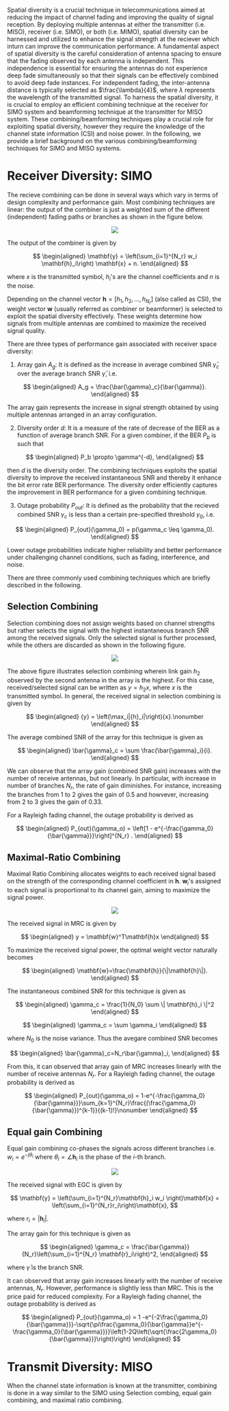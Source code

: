Spatial diversity is a crucial technique in telecommunications aimed at reducing the impact of channel fading and improving the quality of signal reception. By deploying multiple antennas at either the transmitter (i.e. MISO), receiver (i.e. SIMO), or both (i.e. MIMO), spatial diversity can be harnessed and utilized to enhance the signal strength  at the reciever which inturn can improve the communication performance. A fundamental aspect of spatial diversity is the careful consideration of antenna spacing to ensure that the fading observed by each antenna is independent. This independence is essential for ensuring the antennas do not experience deep fade simultaneously so that their signals can be effectively combined to avoid deep fade instances. For independent fading, the inter-antenna distance is typically selected as $\frac{\lambda}{4}$, where $\lambda$ represents the wavelength of the transmitted signal. To harness the  spatial diversity, it is crucial to employ an efficient combining technique at the receiver for SIMO system and beamforming technique at the transmitter for MISO system. These combining/beamforming techniques play a crucial role for exploiting spatial diversity, however they require the knowledge of the channel state information (CSI) and noise power. In the following, we provide a brief background on the various combining/beamforming techniques for SIMO and MISO systems.

# Receiver Diversity: SIMO
The recieve combining can be done in several ways which vary in terms of design complexity and  performance gain. Most combining techniques are linear: the output of the combiner is just a weighted sum of the different (independent) fading paths or branches as shown in the figure below.

<p align="center">
<img src="./images/Exp5.png">
</p>

The output of the combiner is given by 

$$
\begin{aligned}
   \mathbf{y} = \left(\sum_{i=1}^{N_r} w_i \mathbf{h}_i\right) \mathbf{x} + n.
\end{aligned}
$$

where $x$ is the transmitted symbol, $h_i$'s are the channel coefficients and $n$ is the noise.

Depending on the channel vector $\mathbf{h} = [h_1,h_2,...,h_{N_r}]$ (also called as CSI), the weight vector $\mathbf{w}$ (usually referred  as combiner or beamformer) is selected to exploit the spatial diversity effectively. These weights determine how signals from multiple antennas are combined to maximize the received signal quality.

There are three types of performance gain associated with receiver space diversity: 

1) Array gain $A_g$: It is defined as the increase in average combined SNR $\bar{\gamma}_c$ over the average branch SNR $\bar{\gamma}$, i.e.

$$
\begin{aligned}
   A_g = \frac{\bar{\gamma}_c}{\bar{\gamma}}.
\end{aligned}
$$

The array gain represents the increase in signal strength obtained by using multiple antennas arranged in an array configuration.

2) Diversity order $d$: It is a measure of the rate of decrease of the BER as a function of average branch SNR. For a given combiner, if the BER $P_b$ is such that 

$$
\begin{aligned}
   P_b \propto \gamma^{-d},
\end{aligned}
$$

then $d$ is the diversity order. The combining techniques exploits the spatial diversity to improve the received instantaneous SNR and thereby it enhance the bit error rate BER performance. The diversity order efficiently captures the improvement in BER performance for a given combining technique.


3) Outage probability $P_{out}$: It is defined as the probability that the recieved combined SNR $\gamma_c$ is less than a certain pre-specified threshold $\gamma_0$, i.e.

$$
\begin{aligned}
   P_{out}(\gamma_0) = p(\gamma_c \leq \gamma_0).
\end{aligned}
$$

Lower outage probabilities indicate higher reliability and better performance under challenging channel conditions, such as fading, interference, and noise. 

There are three commonly used combining techniques which are briefly described in the following. 

## Selection Combining
Selection combining does not assign weights based on channel strengths but rather selects the signal with the highest instantaneous branch SNR among the received signals. Only the selected signal is further processed, while the others are discarded as shown in the following figure.

<p align="center">
<img src="./images/exp5_1.png">
</p>

The above figure illustrates selection combining wherein link gain $h_2$ observed by the second antenna in the array is the highest. For this case,  received/selected signal can be written as ${y} =  {h}_2{x}$, where $x$ is the transmitted symbol. In general, the received signal in selection combining is given by 

$$
\begin{aligned}
   {y} =  \left(\max_i|{h}_i|\right){x}.\nonumber
\end{aligned}
$$

The average combined SNR of the array for this technique is given as

$$
\begin{aligned}
   \bar{\gamma}_c = \sum \frac{\bar{\gamma}_i}{i}.
\end{aligned}
$$

We can observe that the array gain (combined SNR gain) increases with the number of receive antennas, but not linearly. In particular, with increase in number of branches $N_r$, the rate of gain diminishes. For instance, increasing the branches from 1 to 2 gives the gain of 0.5 and howvever, increasing from 2 to 3 gives the gain of 0.33. 

 For a Rayleigh fading channel, the outage probability is derived as

$$
\begin{aligned}
   P_{out}(\gamma_o) = \left[1 - e^{-\frac{\gamma_0}{\bar{\gamma}}}\right]^{N_r} .
\end{aligned}
$$

## Maximal-Ratio Combining
Maximal Ratio Combining allocates weights to each received signal based on the strength of the corresponding channel coefficient in $\mathbf{h}$. $\mathbf{w}_i$'s assigned to each signal is proportional to its channel gain, aiming to maximize the signal power.

<p align="center">
<img src="./images/exp5_3.png">
</p>

The received signal in MRC is given by

$$
\begin{aligned}
   y = \mathbf{w}^T\mathbf{h}x
\end{aligned}
$$

To maximize the received signal power, the optimal weight vector naturally becomes

$$
\begin{aligned}
   \mathbf{w}=\frac{\mathbf{h}}{\|\mathbf{h}\|}.
\end{aligned}
$$

The instantaneous combined SNR for this technique is given as

$$
\begin{aligned}
   \gamma_c = \frac{1}{N_0} \sum \| \mathbf{h}_i \|^2
\end{aligned}
$$

$$
\begin{aligned}
   \gamma_c = \sum \gamma_i
\end{aligned}
$$

where $N_0$ is the noise variance. Thus the avegare combined SNR becomes

$$
\begin{aligned}
   \bar{\gamma}_c=N_r\bar{\gamma}_i,
\end{aligned}
$$

From this, it can observed that array gain of MRC increases linearly with the number of receive antennas $N_r$.
For a Rayleigh fading channel, the outage probability is derived as

$$
\begin{aligned}
   P_{out}(\gamma_o) = 1-e^{-\frac{\gamma_0}{\bar{\gamma}}}\sum_{k=1}^{N_r}\frac{(\frac{\gamma_0}{\bar{\gamma}})^{k-1}}{(k-1)!}\nonumber
\end{aligned}
$$

## Equal gain Combining
Equal gain combining co-phases the signals across different branches i.e. $w_i=e^{-j\theta_i}$ where $\theta_i=\angle \mathbf{h}_i$ is the phase of the $i$-th branch. 

<p align="center">
<img src="./images/exp5_2.png">
</p>

The received signal with EGC is given by

$$
   \mathbf{y} = \left(\sum_{i=1}^{N_r}\mathbf{h}_i w_i \right)\mathbf{x} = \left(\sum_{i=1}^{N_r}r_i\right)\mathbf{x},
$$

where $r_i=|\mathbf{h}_i|$.

The array gain for this technique is given as

$$
\begin{aligned}
   \gamma_c = \frac{\bar{\gamma}}{N_r}\left(\sum_{i=1}^{N_r} \mathbf{r}_i\right)^2,
\end{aligned}
$$

where $\bar{\gamma}$ is the branch SNR.

It can observed that array gain increases linearly with the number of receive antennas, $N_r$. However, performance is slightly less than MRC. This is the price paid for reduced complexity.
For a Rayleigh fading channel, the outage probability is derived as

$$
\begin{aligned}
   P_{out}(\gamma_o) = 1 -e^{-2\frac{\gamma_0}{\bar{\gamma}}}-\sqrt{\pi\frac{\gamma_0}{\bar{\gamma}}e^{-\frac{\gamma_0}{\bar{\gamma}}}}\left(1-2Q\left(\sqrt{\frac{2\gamma_0}{\bar{\gamma}}}\right)\right)
\end{aligned}
$$

# Transmit Diversity: MISO
When the channel state information is known at the transmitter, combining is done in a way similar to the SIMO using Selection combing, equal gain combining, and maximal ratio combining.

